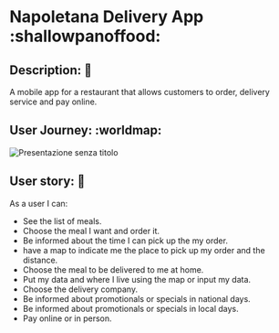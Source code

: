# Napoletana Delivery App :shallowpanoffood: 

## Description: :bookmark_tabs:

A mobile app for a restaurant that allows customers to order, delivery service and pay online.

## User Journey:  :worldmap: 


![Presentazione senza titolo](https://user-images.githubusercontent.com/62670964/150210465-6ffaa82f-2b87-4508-a61f-0ca4ecbb64e9.jpg)

## User story: :book: 
As a user I can:
* See the list of meals.
* Choose the meal I want and order it.
* Be informed about the time I can pick up the my order.
* have a map to indicate me the place to pick up my order and the distance.
* Choose the meal to be delivered to me at home.
* Put my data and where I live using the map or input my data.
* Choose the delivery company.
* Be informed about promotionals or specials in national days.
* Be informed about promotionals or specials in local days.
* Pay online or in person.


